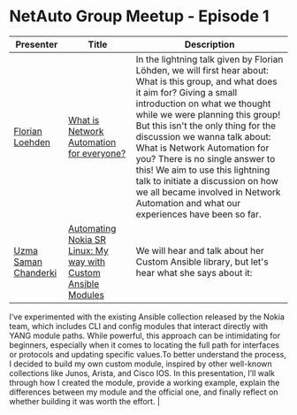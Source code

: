 # NetAuto Group Meetup - Episode 1

| Presenter | Title | Description |
| ----- | ----- | ----- |
| [Florian Loehden](https://www.linkedin.com/in/florian-loehden/) | [What is Network Automation for everyone?](./NetAuto-m1-p1-network-automation.pdf) | In the lightning talk given by Florian Löhden, we will first hear about: What is this group, and what does it aim for? Giving a small introduction on what we thought while we were planning this group! But this isn't the only thing for the discussion we wanna talk about: What is Network Automation for you? There is no single answer to this! We aim to use this lightning talk to initiate a discussion on how we all became involved in Network Automation and what our experiences have been so far. |
| [Uzma Saman Chanderki](https://www.linkedin.com/in/uzmasaman/) | [Automating Nokia SR Linux: My way with Custom Ansible Modules](./Network-Automation-Nokia-SR-linux.pdf) | We will hear and talk about her Custom Ansible library, but let's hear what she says about it:
I’ve experimented with the existing Ansible collection released by the Nokia team, which includes CLI and config modules that interact directly with YANG module paths. While powerful, this approach can be intimidating for beginners, especially when it comes to locating the full path for interfaces or protocols and updating specific values.To better understand the process, I decided to build my own custom module, inspired by other well-known collections like Junos, Arista, and Cisco IOS.
In this presentation, I’ll walk through how I created the module, provide a working example, explain the differences between my module and the official one, and finally reflect on whether building it was worth the effort. |
